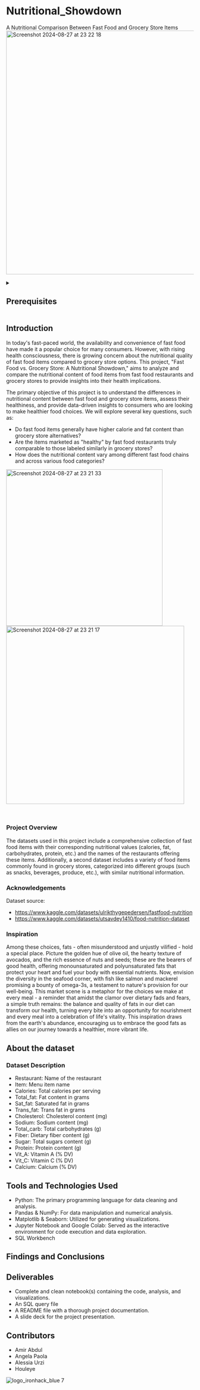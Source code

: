 # Nutritional_Showdown
A Nutritional Comparison Between Fast Food and Grocery Store Items
<img width="654" alt="Screenshot 2024-08-27 at 23 22 18" src="https://github.com/user-attachments/assets/23cc9357-34e1-4409-bad2-8a8f51c2f2df">



<details>
  <summary>
   <h2>Prerequisites</h2>
  </summary>

Before this starting this project, you should have learnt about:

- Data types, operators and structures
- Flow control (if-else statements and loops)
- Functions
- Filters
- Pandas and Numpy
- Basic Statistics
 
  <br>
  <hr> 

</details>


## Introduction

In today's fast-paced world, the availability and convenience of fast food have made it a popular choice for many consumers. However, with rising health consciousness, there is growing concern about the nutritional quality of fast food items compared to grocery store options. This project, "Fast Food vs. Grocery Store: A Nutritional Showdown," aims to analyze and compare the nutritional content of food items from fast food restaurants and grocery stores to provide insights into their health implications.

The primary objective of this project is to understand the differences in nutritional content between fast food and grocery store items, assess their healthiness, and provide data-driven insights to consumers who are looking to make healthier food choices. We will explore several key questions, such as:

- Do fast food items generally have higher calorie and fat content than grocery store alternatives?
- Are the items marketed as "healthy" by fast food restaurants truly comparable to those labeled similarly in grocery stores?
- How does the nutritional content vary among different fast food chains and across various food categories?

<img width="420" alt="Screenshot 2024-08-27 at 23 21 33" src="https://github.com/user-attachments/assets/ed0c7b2b-dbc1-4191-bb81-af51829796d4"> <img width="478" alt="Screenshot 2024-08-27 at 23 21 17" src="https://github.com/user-attachments/assets/d4f39947-2463-49a0-a724-808b5523dcb3">

<br>


### Project Overview
The datasets used in this project include a comprehensive collection of fast food items with their corresponding nutritional values (calories, fat, carbohydrates, protein, etc.) and the names of the restaurants offering these items. Additionally, a second dataset includes a variety of food items commonly found in grocery stores, categorized into different groups (such as snacks, beverages, produce, etc.), with similar nutritional information.


### Acknowledgements
Dataset source:
- https://www.kaggle.com/datasets/ulrikthygepedersen/fastfood-nutrition
- https://www.kaggle.com/datasets/utsavdey1410/food-nutrition-dataset

### Inspiration
Among these choices, fats - often misunderstood and unjustly vilified - hold a special place. Picture the golden hue of olive oil, the hearty texture of avocados, and the rich essence of nuts and seeds; these are the bearers of good health, offering monounsaturated and polyunsaturated fats that protect your heart and fuel your body with essential nutrients. Now, envision the diversity in the seafood corner, with fish like salmon and mackerel promising a bounty of omega-3s, a testament to nature's provision for our well-being. This market scene is a metaphor for the choices we make at every meal - a reminder that amidst the clamor over dietary fads and fears, a simple truth remains: the balance and quality of fats in our diet can transform our health, turning every bite into an opportunity for nourishment and every meal into a celebration of life's vitality. This inspiration draws from the earth's abundance, encouraging us to embrace the good fats as allies on our journey towards a healthier, more vibrant life.


## About the dataset
### Dataset Description
- Restaurant: Name of the restaurant
- Item: Menu item name
- Calories: Total calories per serving
- Total_fat: Fat content in grams
- Sat_fat: Saturated fat in grams
- Trans_fat: Trans fat in grams
- Cholesterol: Cholesterol content (mg)
- Sodium: Sodium content (mg)
- Total_carb: Total carbohydrates (g)
- Fiber: Dietary fiber content (g)
- Sugar: Total sugars content (g)
- Protein: Protein content (g)
- Vit_A: Vitamin A (% DV)
- Vit_C: Vitamin C (% DV)
- Calcium: Calcium (% DV)


## Tools and Technologies Used
- Python: The primary programming language for data cleaning and analysis.
- Pandas & NumPy: For data manipulation and numerical analysis.
- Matplotlib & Seaborn: Utilized for generating visualizations.
- Jupyter Notebook and Google Colab: Served as the interactive environment for code execution and data exploration.
- SQL Workbench

## Findings and Conclusions

## Deliverables
- Complete and clean notebook(s) containing the code, analysis, and visualizations.
- An SQL query file
- A README file with a thorough project documentation.
- A slide deck for the project presentation.


## Contributors
- Amir Abdul
- Angela Paola
- Alessia Urzi
- Houleye





![logo_ironhack_blue 7](https://user-images.githubusercontent.com/23629340/40541063-a07a0a8a-601a-11e8-91b5-2f13e4e6b441.png)

